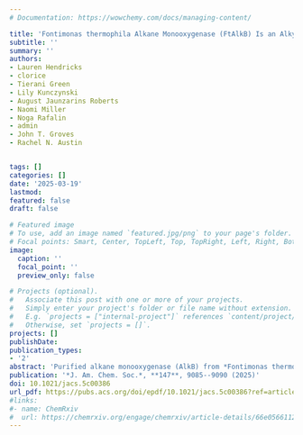 ```yaml
---
# Documentation: https://wowchemy.com/docs/managing-content/

title: 'Fontimonas thermophila Alkane Monooxygenase (FtAlkB) Is an Alkyl Fluoride Dehalogenase'
subtitle: ''
summary: ''
authors:
- Lauren Hendricks 
- clorice 
- Tierani Green 
- Lily Kunczynski 
- August Jaunzarins Roberts
- Naomi Miller 
- Noga Rafalin 
- admin 
- John T. Groves 
- Rachel N. Austin 


tags: []
categories: []
date: '2025-03-19'
lastmod: 
featured: false
draft: false

# Featured image
# To use, add an image named `featured.jpg/png` to your page's folder.
# Focal points: Smart, Center, TopLeft, Top, TopRight, Left, Right, BottomLeft, Bottom, BottomRight.
image:
  caption: ''
  focal_point: ''
  preview_only: false

# Projects (optional).
#   Associate this post with one or more of your projects.
#   Simply enter your project's folder or file name without extension.
#   E.g. `projects = ["internal-project"]` references `content/project/deep-learning/index.md`.
#   Otherwise, set `projects = []`.
projects: []
publishDate: 
publication_types:
- '2'
abstract: 'Purified alkane monooxygenase (AlkB) from *Fontimonas thermophila* (FtAlkB) catalyzes the defluorination of 1-fluorooctane, producing octanal, which is partially reduced under the reaction conditions to generate 1-octanol. This reaction occurs preferentially at the monofluorinated methyl group, with only a minor amount of oxidation at the nonfluorinated end of the molecule. The dehalogenation chemistry is specific to 1-fluorooctane, as neither 1-chlorooctane or 1-bromooctane are dehalogenated to an appreciable extent. Furthermore, P. putida cells containing the structurally related AlkB (PpAlkB) along with the full set of genes required for alkane metabolism, utilize 1-fluorooctane as their sole source of carbon with growth rates comparable to those for cells grown with octane.'
publication: '*J. Am. Chem. Soc.*, **147**, 9085--9090 (2025)'
doi: 10.1021/jacs.5c00386
url_pdf: https://pubs.acs.org/doi/epdf/10.1021/jacs.5c00386?ref=article_openPDF
#links:
#- name: ChemRxiv
#  url: https://chemrxiv.org/engage/chemrxiv/article-details/66e0566112ff75c3a1f2ff17
---
```

